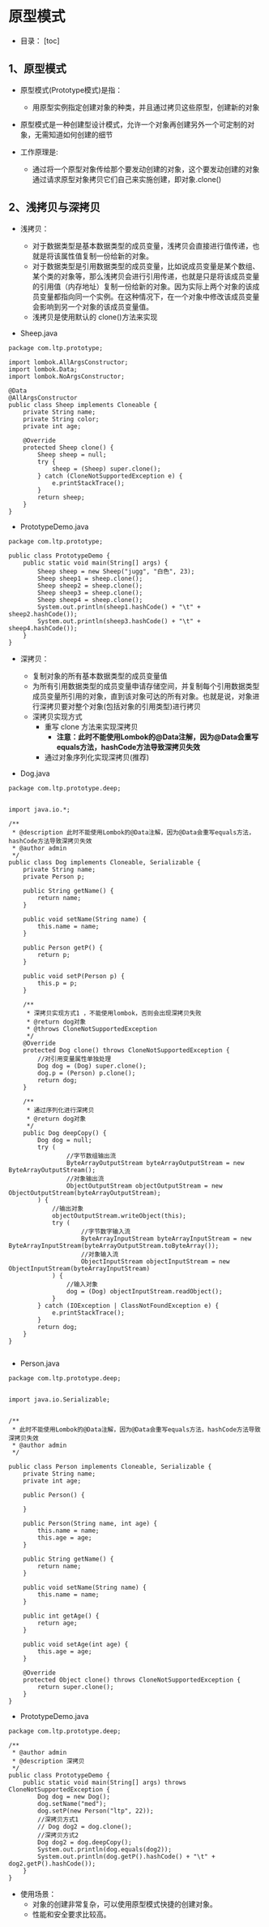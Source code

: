 # 原型模式
- 目录：
[toc]

## 1、原型模式

- 原型模式(Prototype模式)是指：
    - 用原型实例指定创建对象的种类，并且通过拷贝这些原型，创建新的对象

 - 原型模式是一种创建型设计模式，允许一个对象再创建另外一个可定制的对象，无需知道如何创建的细节
 
- 工作原理是:
    - 通过将一个原型对象传给那个要发动创建的对象，这个要发动创建的对象通过请求原型对象拷贝它们自己来实施创建，即对象.clone()







## 2、浅拷贝与深拷贝


- 浅拷贝：
    - 对于数据类型是基本数据类型的成员变量，浅拷贝会直接进行值传递，也就是将该属性值复制一份给新的对象。
    - 对于数据类型是引用数据类型的成员变量，比如说成员变量是某个数组、某个类的对象等，那么浅拷贝会进行引用传递，也就是只是将该成员变量的引用值（内存地址）复制一份给新的对象。因为实际上两个对象的该成员变量都指向同一个实例。在这种情况下，在一个对象中修改该成员变量会影响到另一个对象的该成员变量值。
    - 浅拷贝是使用默认的 clone()方法来实现

- Sheep.java
```
package com.ltp.prototype;

import lombok.AllArgsConstructor;
import lombok.Data;
import lombok.NoArgsConstructor;

@Data
@AllArgsConstructor
public class Sheep implements Cloneable {
    private String name;
    private String color;
    private int age;

    @Override
    protected Sheep clone() {
        Sheep sheep = null;
        try {
            sheep = (Sheep) super.clone();
        } catch (CloneNotSupportedException e) {
            e.printStackTrace();
        }
        return sheep;
    }
}

```

- PrototypeDemo.java
```
package com.ltp.prototype;

public class PrototypeDemo {
    public static void main(String[] args) {
        Sheep sheep = new Sheep("jugg", "白色", 23);
        Sheep sheep1 = sheep.clone();
        Sheep sheep2 = sheep.clone();
        Sheep sheep3 = sheep.clone();
        Sheep sheep4 = sheep.clone();
        System.out.println(sheep1.hashCode() + "\t" + sheep2.hashCode());
        System.out.println(sheep3.hashCode() + "\t" + sheep4.hashCode());
    }
}

```




- 深拷贝：
    - 复制对象的所有基本数据类型的成员变量值
    - 为所有引用数据类型的成员变量申请存储空间，并复制每个引用数据类型成员变量所引用的对象，直到该对象可达的所有对象。也就是说，对象进行深拷贝要对整个对象(包括对象的引用类型)进行拷贝
    - 深拷贝实现方式
        - 重写 clone 方法来实现深拷贝
            - **注意：此时不能使用Lombok的@Data注解，因为@Data会重写equals方法，hashCode方法导致深拷贝失效**
        - 通过对象序列化实现深拷贝(推荐)

- Dog.java
```
package com.ltp.prototype.deep;


import java.io.*;

/**
 * @description 此时不能使用Lombok的@Data注解，因为@Data会重写equals方法，hashCode方法导致深拷贝失效
 * @author admin
 */
public class Dog implements Cloneable, Serializable {
    private String name;
    private Person p;

    public String getName() {
        return name;
    }

    public void setName(String name) {
        this.name = name;
    }

    public Person getP() {
        return p;
    }

    public void setP(Person p) {
        this.p = p;
    }

    /**
     * 深拷贝实现方式1 ，不能使用lombok，否则会出现深拷贝失败
     * @return dog对象
     * @throws CloneNotSupportedException
     */
    @Override
    protected Dog clone() throws CloneNotSupportedException {
        //对引用变量属性单独处理
        Dog dog = (Dog) super.clone();
        dog.p = (Person) p.clone();
        return dog;
    }

    /**
     * 通过序列化进行深拷贝
     * @return dog对象
     */
    public Dog deepCopy() {
        Dog dog = null;
        try (
                //字节数组输出流
                ByteArrayOutputStream byteArrayOutputStream = new ByteArrayOutputStream();
                //对象输出流
                ObjectOutputStream objectOutputStream = new ObjectOutputStream(byteArrayOutputStream);
        ) {
            //输出对象
            objectOutputStream.writeObject(this);
            try (
                    //字节数字输入流
                    ByteArrayInputStream byteArrayInputStream = new ByteArrayInputStream(byteArrayOutputStream.toByteArray());
                    //对象输入流
                    ObjectInputStream objectInputStream = new ObjectInputStream(byteArrayInputStream)
            ) {
                //输入对象
                dog = (Dog) objectInputStream.readObject();
            }
        } catch (IOException | ClassNotFoundException e) {
            e.printStackTrace();
        }
        return dog;
    }
}


```

- Person.java
```
package com.ltp.prototype.deep;


import java.io.Serializable;


/**
 * 此时不能使用Lombok的@Data注解，因为@Data会重写equals方法，hashCode方法导致深拷贝失效
 * @author admin
 */

public class Person implements Cloneable, Serializable {
    private String name;
    private int age;

    public Person() {

    }

    public Person(String name, int age) {
        this.name = name;
        this.age = age;
    }

    public String getName() {
        return name;
    }

    public void setName(String name) {
        this.name = name;
    }

    public int getAge() {
        return age;
    }

    public void setAge(int age) {
        this.age = age;
    }

    @Override
    protected Object clone() throws CloneNotSupportedException {
        return super.clone();
    }
}
```


- PrototypeDemo.java
```
package com.ltp.prototype.deep;

/**
 * @author admin
 * @description 深拷贝
 */
public class PrototypeDemo {
    public static void main(String[] args) throws CloneNotSupportedException {
        Dog dog = new Dog();
        dog.setName("med");
        dog.setP(new Person("ltp", 22));
        //深拷贝方式1
        // Dog dog2 = dog.clone();
        //深拷贝方式2
        Dog dog2 = dog.deepCopy();
        System.out.println(dog.equals(dog2));
        System.out.println(dog.getP().hashCode() + "\t" + dog2.getP().hashCode());
    }
}

```

- 使用场景：
    - 对象的创建非常复杂，可以使用原型模式快捷的创建对象。
    - 性能和安全要求比较高。